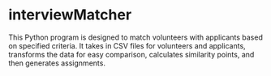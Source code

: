 # interviewMatcher
This Python program is designed to match volunteers with applicants based on specified criteria. It takes in CSV files for volunteers and applicants, transforms the data for easy comparison, calculates similarity points, and then generates assignments. 
